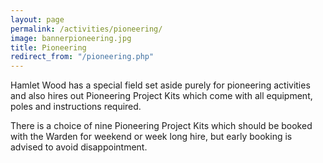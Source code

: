 ```yaml
---
layout: page
permalink: /activities/pioneering/
image: bannerpioneering.jpg
title: Pioneering
redirect_from: "/pioneering.php"
---
```


Hamlet Wood has a special field set aside purely for pioneering activities and also hires out Pioneering Project Kits which come with all equipment, poles and instructions required.

There is a choice of nine Pioneering Project Kits which should be booked with the Warden for weekend or week long hire, but early booking is advised to avoid disappointment.
